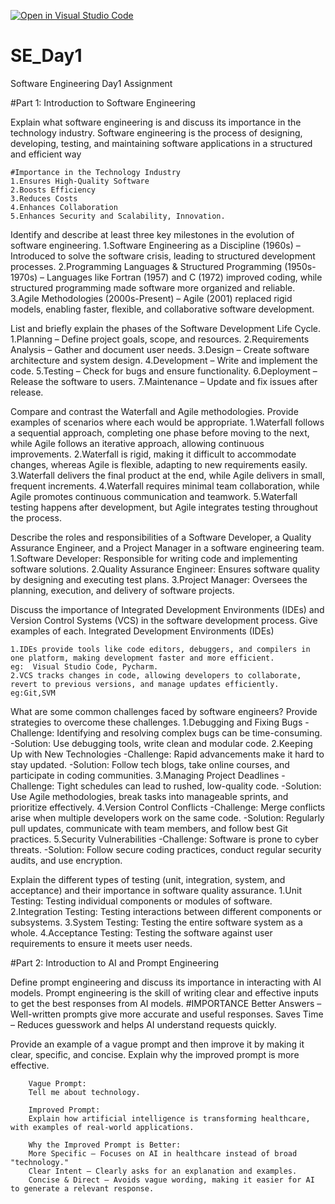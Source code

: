 [![Open in Visual Studio Code](https://classroom.github.com/assets/open-in-vscode-2e0aaae1b6195c2367325f4f02e2d04e9abb55f0b24a779b69b11b9e10269abc.svg)](https://classroom.github.com/online_ide?assignment_repo_id=18363067&assignment_repo_type=AssignmentRepo)
# SE_Day1
Software Engineering Day1 Assignment

#Part 1: Introduction to Software Engineering

Explain what software engineering is and discuss its importance in the technology industry.
        Software engineering is the process of designing, developing, testing, and maintaining software applications in a structured and efficient way

    #Importance in the Technology Industry
    1.Ensures High-Quality Software
    2.Boosts Efficiency
    3.Reduces Costs
    4.Enhances Collaboration
    5.Enhances Security and Scalability, Innovation.

Identify and describe at least three key milestones in the evolution of software engineering.
   1.Software Engineering as a Discipline (1960s) – Introduced to solve the software crisis, leading to structured development processes.
   2.Programming Languages & Structured Programming (1950s-1970s) – Languages like Fortran (1957) and C (1972) improved coding, while structured programming made software more organized and reliable.
   3.Agile Methodologies (2000s-Present) – Agile (2001) replaced rigid models, enabling faster, flexible, and collaborative software development.

List and briefly explain the phases of the Software Development Life Cycle.
   1.Planning – Define project goals, scope, and resources.
   2.Requirements Analysis – Gather and document user needs.
   3.Design – Create software architecture and system design.
   4.Development – Write and implement the code.
   5.Testing – Check for bugs and ensure functionality.
   6.Deployment – Release the software to users.
   7.Maintenance – Update and fix issues after release.


Compare and contrast the Waterfall and Agile methodologies. Provide examples of scenarios where each would be appropriate.
        1.Waterfall follows a sequential approach, completing one phase before moving to the next, while Agile follows an iterative approach, allowing continuous improvements.
        2.Waterfall is rigid, making it difficult to accommodate changes, whereas Agile is flexible, adapting to new requirements easily.
        3.Waterfall delivers the final product at the end, while Agile delivers in small, frequent increments.
        4.Waterfall requires minimal team collaboration, while Agile promotes continuous communication and teamwork.
        5.Waterfall testing happens after development, but Agile integrates testing throughout the process.


Describe the roles and responsibilities of a Software Developer, a Quality Assurance Engineer, and a Project Manager in a software engineering team.
        1.Software Developer: Responsible for writing code and implementing software solutions.
        2.Quality Assurance Engineer: Ensures software quality by designing and executing test plans.
        3.Project Manager: Oversees the planning, execution, and delivery of software projects.



Discuss the importance of Integrated Development Environments (IDEs) and Version Control Systems (VCS) in the software development process. Give examples of each.
Integrated Development Environments (IDEs)

    1.IDEs provide tools like code editors, debuggers, and compilers in one platform, making development faster and more efficient. 
    eg:  Visual Studio Code, Pycharm.
    2.VCS tracks changes in code, allowing developers to collaborate, revert to previous versions, and manage updates efficiently.
    eg:Git,SVM


What are some common challenges faced by software engineers? Provide strategies to overcome these challenges.
        1.Debugging and Fixing Bugs
            -Challenge: Identifying and resolving complex bugs can be time-consuming.
            -Solution: Use debugging tools, write clean and modular code.
        2.Keeping Up with New Technologies
            -Challenge: Rapid advancements make it hard to stay updated.
            -Solution: Follow tech blogs, take online courses, and participate in coding communities.
        3.Managing Project Deadlines
            -Challenge: Tight schedules can lead to rushed, low-quality code.
            -Solution: Use Agile methodologies, break tasks into manageable sprints, and prioritize effectively.
        4.Version Control Conflicts
            -Challenge: Merge conflicts arise when multiple developers work on the same code.
            -Solution: Regularly pull updates, communicate with team members, and follow best Git practices.
        5.Security Vulnerabilities
            -Challenge: Software is prone to cyber threats.
            -Solution: Follow secure coding practices, conduct regular security audits, and use encryption.

Explain the different types of testing (unit, integration, system, and acceptance) and their importance in software quality assurance.
        1.Unit Testing: Testing individual components or modules of software.
        2.Integration Testing: Testing interactions between different components or subsystems.
        3.System Testing: Testing the entire software system as a whole.
        4.Acceptance Testing: Testing the software against user requirements to ensure it meets user needs.


#Part 2: Introduction to AI and Prompt Engineering


Define prompt engineering and discuss its importance in interacting with AI models.
        Prompt engineering is the skill of writing clear and effective inputs to get the best responses from AI models.
        #IMPORTANCE
        Better Answers – Well-written prompts give more accurate and useful responses.
        Saves Time – Reduces guesswork and helps AI understand requests quickly.



Provide an example of a vague prompt and then improve it by making it clear, specific, and concise. Explain why the improved prompt is more effective.

        Vague Prompt:
        Tell me about technology.

        Improved Prompt:
        Explain how artificial intelligence is transforming healthcare, with examples of real-world applications.

        Why the Improved Prompt is Better:
        More Specific – Focuses on AI in healthcare instead of broad "technology."
        Clear Intent – Clearly asks for an explanation and examples.
        Concise & Direct – Avoids vague wording, making it easier for AI to generate a relevant response.